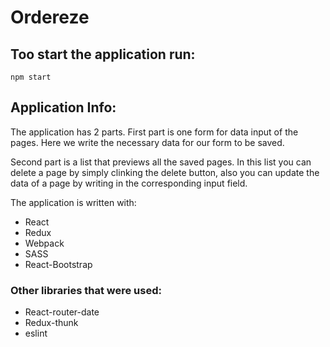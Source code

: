 # Ordereze

## Too start the application run:
`npm start`

## Application Info:
The application has 2 parts.
First part is one form for data input of the pages.
Here we write the necessary data for our form to be saved.

Second part is a list that previews all the saved pages.
In this list you can delete a page by simply clinking the delete button,
also you can update the data of a page by writing in the corresponding input field.

The application is written with:
- React
- Redux
- Webpack
- SASS
- React-Bootstrap

### Other libraries that were used:
- React-router-date
- Redux-thunk
- eslint
